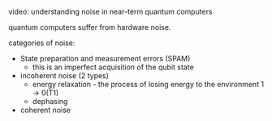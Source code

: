 video: understanding noise in near-term quantum computers

quantum computers suffer from hardware noise.

categories of noise:

- State preparation and measurement errors (SPAM)
  - this is an imperfect acquisition of the qubit state
- incoherent noise (2 types)
  - energy relaxation - the process of losing energy to the environment 1 -> 0(T1)
  - dephasing
- coherent noise

